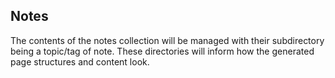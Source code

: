 ## Notes

The contents of the notes collection will be managed with their subdirectory being a topic/tag of note. These directories will inform how the generated page structures and content look.
